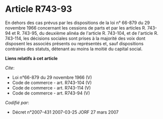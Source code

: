 # Article R743-93

En dehors des cas prévus par les dispositions de la loi n° 66-879 du 29 novembre 1966 concernant les cessions de parts et par
les articles R. 743-94 et R. 743-95, du deuxième alinéa de l'article R. 743-104, et de l'article R. 743-114, les décisions
sociales sont prises à la majorité des voix dont disposent les associés présents ou représentés et, sauf dispositions
contraires des statuts, détenant au moins la moitié du capital social.

**Liens relatifs à cet article**

_Cite_:

  - Loi n°66-879 du 29 novembre 1966 (V)
  - Code de commerce - art. R743-104 (V)
  - Code de commerce - art. R743-114 (V)
  - Code de commerce - art. R743-94 (V)

_Codifié par_:

  - Décret n°2007-431 2007-03-25 JORF 27 mars 2007
